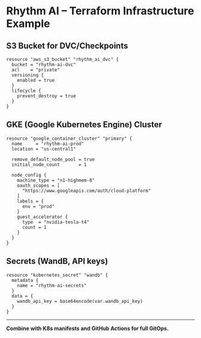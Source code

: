 # Rhythm AI – Terraform Infrastructure Example

## S3 Bucket for DVC/Checkpoints

```hcl
resource "aws_s3_bucket" "rhythm_ai_dvc" {
  bucket = "rhythm-ai-dvc"
  acl    = "private"
  versioning {
    enabled = true
  }
  lifecycle {
    prevent_destroy = true
  }
}
```

## GKE (Google Kubernetes Engine) Cluster

```hcl
resource "google_container_cluster" "primary" {
  name     = "rhythm-ai-prod"
  location = "us-central1"

  remove_default_node_pool = true
  initial_node_count       = 1

  node_config {
    machine_type = "n1-highmem-8"
    oauth_scopes = [
      "https://www.googleapis.com/auth/cloud-platform"
    ]
    labels = {
      env = "prod"
    }
    guest_accelerator {
      type  = "nvidia-tesla-t4"
      count = 1
    }
  }
}
```

## Secrets (WandB, API keys)

```hcl
resource "kubernetes_secret" "wandb" {
  metadata {
    name = "rhythm-ai-secrets"
  }
  data = {
    wandb_api_key = base64encode(var.wandb_api_key)
  }
}
```

---

**Combine with K8s manifests and GitHub Actions for full GitOps.**